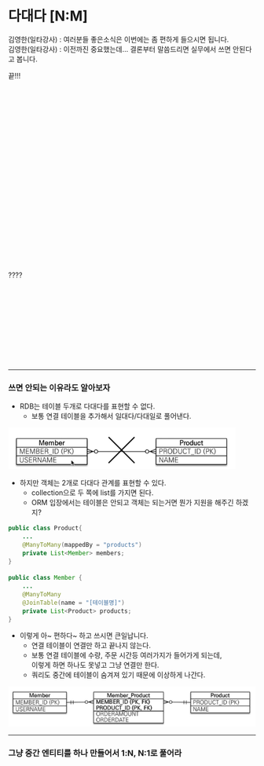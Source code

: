 # 다대다 [N:M]

김영한(일타강사) : 여러분들 좋은소식은 이번에는 좀 편하게 들으시면 됩니다. <br>
김영한(일타강사) : 이전까진 중요했는데... 결론부터 말씀드리면 실무에서 쓰면 안된다고 봅니다. <br>


끝!!!
<br>
<br><br><br><br><br><br><br><br><br><br><br>
<br><br><br><br><br><br><br><br><br><br><br>

????
<br><br><br><br><br><br><br><br><br><br><br>

---

### 쓰면 안되는 이유라도 알아보자
- RDB는 테이블 두개로 다대다를 표현할 수 없다.
  - 보통 연결 테이블을 추가해서 일대다/다대일로 풀어낸다.
  
![img_8.png](img_8.png)

- 하지만 객체는 2개로 다대다 관계를 표현할 수 있다.
  - collection으로 두 쪽에 list를 가지면 된다.
  - ORM 입장에서는 테이블은 안되고 객체는 되는거면 뭔가 지원을 해주긴 하겠지?
```java
public class Product{
    ...
    @ManyToMany(mappedBy = "products")
    private List<Member> members;
}

public class Member {
    ...
    @ManyToMany
    @JoinTable(name = "[테이블명]") 
    private List<Product> products;
}
```

- 이렇게 아~ 편하다~ 하고 쓰시면 큰일납니다.
  - 연결 테이블이 연결만 하고 끝나지 않는다.
  - 보통 연결 테이블에 수량, 주문 시간등 여러가지가 들어가게 되는데,<br> 이렇게 하면 하나도 못넣고 그냥 연결만 한다.
  - 쿼리도 중간에 테이블이 숨겨져 있기 때문에 이상하게 나간다.

![img_11.png](img_11.png)


---

### 그냥 중간 엔티티를 하나 만들어서 1:N, N:1로 풀어라
